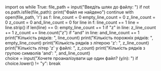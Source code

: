 import os 
while True:
    file_path = input("Введіть шлях до файлу: ")
    if not os.path.isfile(file_path):
        print("Файл не найдено")
        continue
    with open(file_path, 'r') as f:
        line_count = 0
        empty_line_count = 0
        z_line_count = 0
        z_count = 0
        and_line_count = 0
        for line in f:
            line_count += 1
            line = line.strip()
            if len(line) == 0:
                empty_line_count += 1
            if "z" in line:
                z_line_count += 1
            z_count += line.count("z")
            if "and" in line:
                and_line_count += 1
        print("Кількість рядків: ", line_count) 
        print("Кількість порожніх рядків: ", empty_line_count)
        print("Кількість  рядків з літерою 'z': ", z_line_count)
        print("Кількість літер 'z' у файлі: ", z_count)
        print("Кількість рядків з групою символів 'and': ", and_line_count)   
    choice = input("Хочете проаналізувати ще один файл? (y/n): ")
    if choice.lower() != "y":
        break
